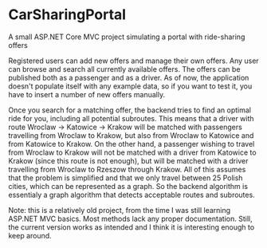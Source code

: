 # CarSharingPortal
A small ASP.NET Core MVC project simulating a portal with ride-sharing offers

Registered users can add new offers and manage their own offers. Any user can browse and search all currently available offers.
The offers can be published both as a passenger and as a driver. As of now, the application doesn't populate itself with any example data, so if you want to test it, you have to insert a number of new offers manually. 

Once you search for a matching offer, the backend tries to find an optimal ride for you, including all potential subroutes. This means that a driver with route Wroclaw -> Katowice -> Krakow will be matched with passengers travelling from Wroclaw to Krakow, but also from Wroclaw to Katowice and from Katowice to Krakow. On the other hand, a passenger wishing to travel from Wroclaw to Krakow will not be matched with a driver from Katowice to Krakow (since this route is not enough), but will be matched with a driver travelling from Wroclaw to Rzeszow through Krakow.
All of this assumes that the problem is simplified and that we only travel between 25 Polish cities, which can be represented as a graph. So the backend algorithm is essentialy a graph algorithm that detects acceptable routes and subroutes.

Note: this is a relatively old project, from the time I was still learning ASP.NET MVC basics. Most methods lack any proper documentation. Still, the current version works as intended and I think it is interesting enough to keep around. 
